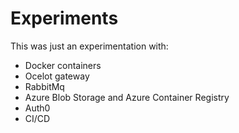 # Experiments
This was just an experimentation with:
- Docker containers
- Ocelot gateway
- RabbitMq
- Azure Blob Storage and Azure Container Registry
- Auth0
- CI/CD
